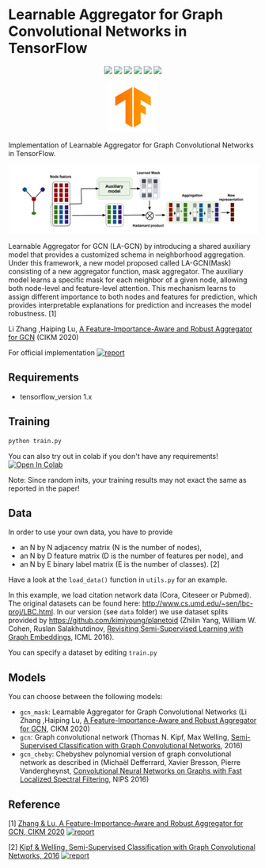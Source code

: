 # Learnable Aggregator for Graph Convolutional Networks in TensorFlow


<p align="center">
  <a href="https://dl.acm.org/doi/abs/10.1145/3340531.3411983"><img src="https://img.shields.io/badge/Paper-Report-red"/></a>
  <a href="https://github.com/LiZhang-github/LA-GCN/tree/master/code"><img src="https://img.shields.io/badge/Official-Code-ff69b4"/></a>
  <a href="https://github.com/asarigun/la-gcn-pytorch"><img src="https://img.shields.io/badge/PyTorch-Implementation-orange"/></a>
  <a href="https://grlearning.github.io/papers/134.pdf"><img src="https://img.shields.io/badge/Poster-NeurIPS2019-brown"/></a>
  <a href="https://github.com/asarigun/LA-GCN/blob/main/LICENSE"><img src="https://img.shields.io/github/license/thudm/cogdl"/></a>
  <a href="https://colab.research.google.com/drive/1XtLxuk0zJKxC0Ee2gMscqtAHaUIYLSH8?usp=sharing" alt="license"><img src="https://colab.research.google.com/assets/colab-badge.svg"/></a>
</p>


<p align="center"><img width="20%" src="https://github.com/asarigun/LA-GCN/blob/main/images/tensorflow_logo.png"></p>

Implementation of Learnable Aggregator for Graph Convolutional Networks in TensorFlow.

![LA-GCN with Mask Aggregator](https://github.com/asarigun/LA-GCN/blob/main/images/model.jpg)

Learnable Aggregator for GCN (LA-GCN) by introducing a shared auxiliary model that provides a
customized schema in neighborhood aggregation. Under this framework, a new model proposed called
LA-GCN(Mask) consisting of a new aggregator function, mask aggregator. The auxiliary model
learns a specific mask for each neighbor of a given node, allowing both node-level and feature-level 
attention. This mechanism learns to assign different importance to both nodes and features for prediction, 
which provides interpretable explanations for prediction and increases the model robustness. [1]<!--[[1](https://dl.acm.org/doi/abs/10.1145/3340531.3411983)]-->

Li  Zhang ,Haiping  Lu, [A Feature-Importance-Aware and Robust Aggregator for GCN](https://dl.acm.org/doi/abs/10.1145/3340531.3411983) (CIKM 2020) 

For official implementation  [![report](https://img.shields.io/badge/Official-Code-yellow)](https://github.com/LiZhang-github/LA-GCN/tree/master/code)


## Requirements
* tensorflow_version 1.x

## Training

```bash
python train.py
```
You can also try out in colab if you don't have any requirements!  [![Open In Colab](https://colab.research.google.com/assets/colab-badge.svg)](https://colab.research.google.com/drive/1XtLxuk0zJKxC0Ee2gMscqtAHaUIYLSH8?usp=sharing)

Note: Since random inits, your training results may not exact the same as reported in the paper!

## Data

In order to use your own data, you have to provide 
* an N by N adjacency matrix (N is the number of nodes), 
* an N by D feature matrix (D is the number of features per node), and
* an N by E binary label matrix (E is the number of classes). [2]<!--[[2](https://arxiv.org/abs/1609.02907)]-->

Have a look at the `load_data()` function in `utils.py` for an example.

In this example, we load citation network data (Cora, Citeseer or Pubmed). The original datasets can be found here: http://www.cs.umd.edu/~sen/lbc-proj/LBC.html. In our version (see `data` folder) we use dataset splits provided by https://github.com/kimiyoung/planetoid (Zhilin Yang, William W. Cohen, Ruslan Salakhutdinov, [Revisiting Semi-Supervised Learning with Graph Embeddings](https://arxiv.org/abs/1603.08861), ICML 2016). 

You can specify a dataset by editing `train.py`
<!--
You can specify a dataset as follows: -->
<!--
* For Citeseer: 
```bash
python train.py --dataset citeseer
```
* For Cora: 
```bash
python train.py --dataset cora
```
* For Pubmed: 
```bash
python train.py --dataset pubmed
``` 
(or by editing `train.py`) -->

## Models

You can choose between the following models: 
* `gcn_mask`: Learnable Aggregator for Graph Convolutional Networks (Li  Zhang ,Haiping  Lu, [A Feature-Importance-Aware and Robust Aggregator for GCN](https://dl.acm.org/doi/abs/10.1145/3340531.3411983), CIKM 2020) 
* `gcn`: Graph convolutional network (Thomas N. Kipf, Max Welling, [Semi-Supervised Classification with Graph Convolutional Networks](http://arxiv.org/abs/1609.02907), 2016)
* `gcn_cheby`: Chebyshev polynomial version of graph convolutional network as described in (Michaël Defferrard, Xavier Bresson, Pierre Vandergheynst, [Convolutional Neural Networks on Graphs with Fast Localized Spectral Filtering](https://arxiv.org/abs/1606.09375), NIPS 2016)
<!--* `dense`: Basic multi-layer perceptron that supports sparse inputs-->

## Reference

[1] [Zhang & Lu, A Feature-Importance-Aware and Robust Aggregator for GCN, CIKM 2020](https://dl.acm.org/doi/abs/10.1145/3340531.3411983)  [![report](https://img.shields.io/badge/Official-Code-yellow)](https://github.com/LiZhang-github/LA-GCN/tree/master/code)

[2] [Kipf & Welling, Semi-Supervised Classification with Graph Convolutional Networks, 2016](https://arxiv.org/abs/1609.02907)  [![report](https://img.shields.io/badge/Official-Code-ff69b4)](https://github.com/tkipf/gcn)


